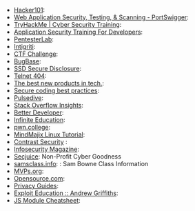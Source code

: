 
+ [Hacker101](https://www.hacker101.com/):
+ [Web Application Security, Testing, &amp; Scanning - PortSwigger](https://portswigger.net/):
+ [TryHackMe | Cyber Security Training](https://tryhackme.com/): 
+ [Application Security Training For Developers](https://application.security/): 
+ [PentesterLab](https://pentesterlab.com/):
+ [Intigriti](https://www.intigriti.com/):  
+ [CTF Challenge](https://ctfchallenge.com/):
+ [BugBase](https://bugbase.in/hacktivity):
+ [SSD Secure Disclosure](https://ssd-disclosure.com/scope-2022/):
+ [Telnet 404](https://sso.telnet404.com/): 
+ [The best new products in tech.](https://www.producthunt.com/): 
+ [Secure coding best practices](https://learn.securecodewarrior.com/):
+ [Pulsedive](https://pulsedive.com/explore/): 
+ [Stack Overflow Insights](https://insights.stackoverflow.com/survey/):
+ [Better Developer](https://www.jesuisundev.com/):
+ [Infinite Education](https://infinite.education/):
+ [pwn.college](https://pwn.college/):
+ [MindMajix Linux Tutorial](https://mindmajix.com/linux):
+ [Contrast Security](https://www.contrastsecurity.com/developer/codesec/?utm_campaign=FY23Q4-NAM-Paid-Media-YouTube-NetworkChuck&utm_source=networkchuck&utm_medium=youtube&utm_content=codesec) :
+ [Infosecurity Magazine](https://www.infosecurity-magazine.com/): 
+ [Secjuice](https://www.secjuice.com/): Non-Profit Cyber Goodness
+ [samsclass.info](https://samsclass.info/): : Sam Bowne Class Information
+ [MVPs.org](https://mvps.org/): 
+ [Opensource.com](https://opensource.com/): 
+ [Privacy Guides](https://www.privacyguides.org/en/): 
+ [Exploit Education :: Andrew Griffiths](https://exploit.education/):
+ [JS Module Cheatsheet](https://www.samanthaming.com/tidbits/79-module-cheatsheet/): 
